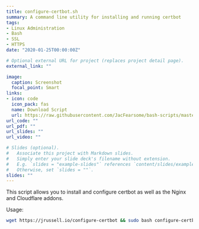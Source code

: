 ```yaml
---
title: configure-certbot.sh
summary: A command line utility for installing and running certbot
tags:
- Linux Administration
- Bash
- SSL
- HTTPS
date: "2020-01-25T00:00:00Z"

# Optional external URL for project (replaces project detail page).
external_link: ""

image:
  caption: Screenshot
  focal_point: Smart
links:
- icon: code
  icon_pack: fas
  name: Download Script
  url: https://raw.githubusercontent.com/JacFearsome/bash-scripts/master/web-server-scripts/configure-certbot.sh
url_code: ""
url_pdf: ""
url_slides: ""
url_video: ""

# Slides (optional).
#   Associate this project with Markdown slides.
#   Simply enter your slide deck's filename without extension.
#   E.g. `slides = "example-slides"` references `content/slides/example-slides.md`.
#   Otherwise, set `slides = ""`.
slides: ""
---
```

This script allows you to install and configure certbot as well as the Nginx and Cloudflare addons.

Usage:
```sh
wget https://jrussell.io/configure-certbot && sudo bash configure-certbot
```

